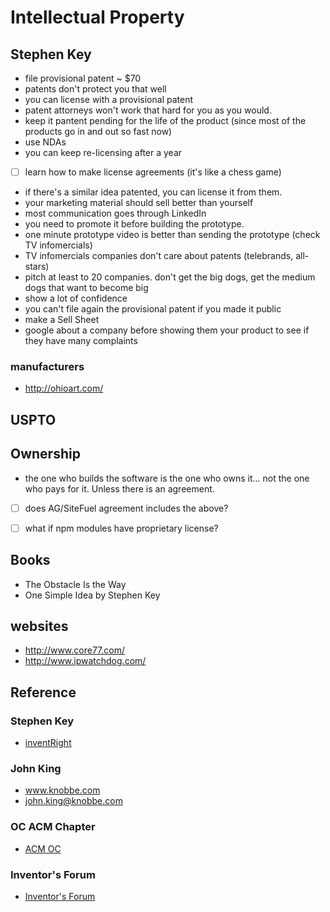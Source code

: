 # Intellectual Property


## Stephen Key


- file provisional patent ~ $70
- patents don't protect you that well
- you can license with a provisional patent
- patent attorneys won't work that hard for you as you would.
- keep it pantent pending for the life of the product (since most of the products go in and out so fast now)
- use NDAs
- you can keep re-licensing after a year
- [ ] learn how to make license agreements (it's like a chess game)
- if there's a similar idea patented, you can license it from them.
- your marketing material should sell better than yourself
- most communication goes through LinkedIn
- you need to promote it before building the prototype.
- one minute prototype video is better than sending the prototype (check TV infomercials)
- TV infomercials companies don't care about patents (telebrands, all-stars)
- pitch at least to 20 companies. don't get the big dogs, get the medium dogs that want to become big
- show a lot of confidence
- you can't file again the provisional patent if you made it public
- make a Sell Sheet
- google about a company before showing them your product to see if they have many complaints

### manufacturers
- http://ohioart.com/



## USPTO



## Ownership

- the one who builds the software is the one who owns it... not the one who pays for it. Unless there is an agreement.

- [ ] does AG/SiteFuel agreement includes the above?
- [ ] what if npm modules have proprietary license?


## Books
- The Obstacle Is the Way
- One Simple Idea by Stephen Key

## websites
- http://www.core77.com/
- http://www.ipwatchdog.com/


## Reference

### Stephen Key
- [inventRight](http://www.inventright.com/)


### John King
- www.knobbe.com   
- john.king@knobbe.com

### OC ACM Chapter
- [ACM OC](http://oc.acm.org/)

### Inventor's Forum

- [Inventor's Forum](http://www.inventorsforum.org/)